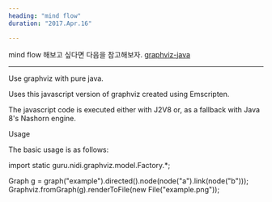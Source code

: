 ```yaml
---
heading: "mind flow"
duration: "2017.Apr.16"

---
```


mind flow 해보고 싶다면 다음을 참고해보자.
[graphviz-java](https://github.com/maxhutch/graphviz-java)

---
Use graphviz with pure java.

Uses this javascript version of graphviz created using Emscripten.

The javascript code is executed either with J2V8 or, as a fallback with Java 8's Nashorn engine.

Usage

The basic usage is as follows:

import static guru.nidi.graphviz.model.Factory.*;

Graph g = graph("example").directed().node(node("a").link(node("b")));
Graphviz.fromGraph(g).renderToFile(new File("example.png"));
